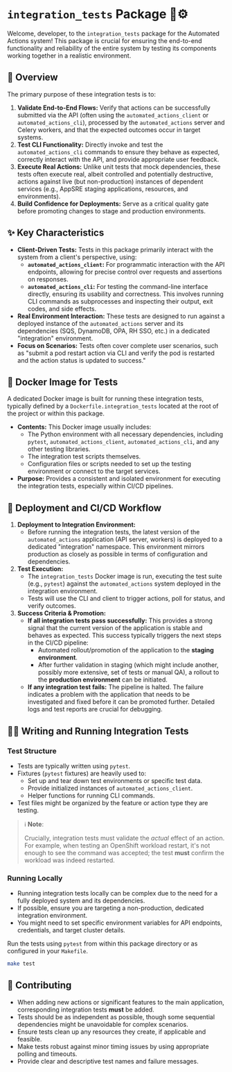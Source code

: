 # `integration_tests` Package 🧪⚙️

Welcome, developer, to the `integration_tests` package for the Automated Actions system! This package is crucial for ensuring the end-to-end functionality and reliability of the entire system by testing its components working together in a realistic environment.

## 🎯 Overview

The primary purpose of these integration tests is to:

1. **Validate End-to-End Flows:** Verify that actions can be successfully submitted via the API (often using the `automated_actions_client` or `automated_actions_cli`), processed by the `automated_actions` server and Celery workers, and that the expected outcomes occur in target systems.
2. **Test CLI Functionality:** Directly invoke and test the `automated_actions_cli` commands to ensure they behave as expected, correctly interact with the API, and provide appropriate user feedback.
3. **Execute Real Actions:** Unlike unit tests that mock dependencies, these tests often execute real, albeit controlled and potentially destructive, actions against live (but non-production) instances of dependent services (e.g., AppSRE staging applications, resources, and environments).
4. **Build Confidence for Deployments:** Serve as a critical quality gate before promoting changes to stage and production environments.

## ✨ Key Characteristics

* **Client-Driven Tests:** Tests in this package primarily interact with the system from a client's perspective, using:
  * **`automated_actions_client`:** For programmatic interaction with the API endpoints, allowing for precise control over requests and assertions on responses.
  * **`automated_actions_cli`:** For testing the command-line interface directly, ensuring its usability and correctness. This involves running CLI commands as subprocesses and inspecting their output, exit codes, and side effects.
* **Real Environment Interaction:** These tests are designed to run against a deployed instance of the `automated_actions` server and its dependencies (SQS, DynamoDB, OPA, RH SSO, etc.) in a dedicated "integration" environment.
* **Focus on Scenarios:** Tests often cover complete user scenarios, such as "submit a pod restart action via CLI and verify the pod is restarted and the action status is updated to success."

## 🐳 Docker Image for Tests

A dedicated Docker image is built for running these integration tests, typically defined by a `Dockerfile.integration_tests` located at the root of the project or within this package.

* **Contents:** This Docker image usually includes:
  * The Python environment with all necessary dependencies, including `pytest`, `automated_actions_client`, `automated_actions_cli`, and any other testing libraries.
  * The integration test scripts themselves.
  * Configuration files or scripts needed to set up the testing environment or connect to the target services.
* **Purpose:** Provides a consistent and isolated environment for executing the integration tests, especially within CI/CD pipelines.

## 🚀 Deployment and CI/CD Workflow

1. **Deployment to Integration Environment:**
    * Before running the integration tests, the latest version of the `automated_actions` application (API server, workers) is deployed to a dedicated "integration" namespace. This environment mirrors production as closely as possible in terms of configuration and dependencies.
2. **Test Execution:**
    * The `integration_tests` Docker image is run, executing the test suite (e.g., `pytest`) against the `automated_actions` system deployed in the integration environment.
    * Tests will use the CLI and client to trigger actions, poll for status, and verify outcomes.
3. **Success Criteria & Promotion:**
    * **If all integration tests pass successfully:** This provides a strong signal that the current version of the application is stable and behaves as expected. This success typically triggers the next steps in the CI/CD pipeline:
        * Automated rollout/promotion of the application to the **staging environment**.
        * After further validation in staging (which might include another, possibly more extensive, set of tests or manual QA), a rollout to the **production environment** can be initiated.
    * **If any integration test fails:** The pipeline is halted. The failure indicates a problem with the application that needs to be investigated and fixed before it can be promoted further. Detailed logs and test reports are crucial for debugging.

## 🧑‍💻 Writing and Running Integration Tests

### Test Structure

* Tests are typically written using `pytest`.
* Fixtures (`pytest` fixtures) are heavily used to:
  * Set up and tear down test environments or specific test data.
  * Provide initialized instances of `automated_actions_client`.
  * Helper functions for running CLI commands.
* Test files might be organized by the feature or action type they are testing.

> :information_source: **Note**:
>
> Crucially, integration tests must validate the *actual* effect of an action. For example, when testing an OpenShift workload restart, it's not enough to see the command was accepted; the test **must** confirm the workload was indeed restarted.

### Running Locally

* Running integration tests locally can be complex due to the need for a fully deployed system and its dependencies.
* If possible, ensure you are targeting a non-production, dedicated integration environment.
* You might need to set specific environment variables for API endpoints, credentials, and target cluster details.

Run the tests using `pytest` from within this package directory or as configured in your `Makefile`.

```bash
make test
```

## 🤝 Contributing

* When adding new actions or significant features to the main application, corresponding integration tests **must** be added.
* Tests should be as independent as possible, though some sequential dependencies might be unavoidable for complex scenarios.
* Ensure tests clean up any resources they create, if applicable and feasible.
* Make tests robust against minor timing issues by using appropriate polling and timeouts.
* Provide clear and descriptive test names and failure messages.
